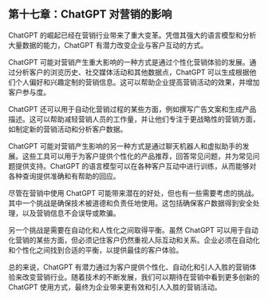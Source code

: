 ## 第十七章：ChatGPT 对营销的影响

ChatGPT 的崛起已经在营销行业带来了重大变革。凭借其强大的语言模型和分析大量数据的能力，ChatGPT 有潜力改变企业与客户互动的方式。

ChatGPT 可能对营销产生重大影响的一种方式是通过个性化营销体验的发展。通过分析客户的浏览历史、社交媒体活动和其他数据点，ChatGPT 可以生成根据他们个人偏好和兴趣定制的营销信息。这可以帮助企业提高营销活动的效果，并增加客户参与度。

ChatGPT 还可以用于自动化营销过程的某些方面，例如撰写广告文案和生成产品描述。这可以帮助减轻营销人员的工作量，并让他们专注于更战略性的营销方面，如制定新的营销活动和分析客户数据。

ChatGPT 可能对营销产生影响的另一种方式是通过聊天机器人和虚拟助手的发展。这些工具可以用于为客户提供个性化的产品推荐，回答常见问题，并为常见问题提供支持。ChatGPT 的语言模型可以在各种客户互动中进行训练，从而能够对各种查询提供准确和有帮助的回应。

尽管在营销中使用 ChatGPT 可能带来潜在的好处，但也有一些需要考虑的挑战。其中一个挑战是确保技术被道德和负责任地使用。这包括确保客户数据得到安全处理，以及营销信息不会误导或欺骗。

另一个挑战是需要在自动化和人性化之间取得平衡。虽然 ChatGPT 可以用于自动化营销的某些方面，但必须记住客户仍然重视人际互动和关系。企业必须在自动化和个性化之间找到合适的平衡，以提供最佳的客户体验。

总的来说，ChatGPT 有潜力通过为客户提供个性化、自动化和引人入胜的营销体验来改变营销行业。随着技术的不断发展，我们可以期待在营销中看到更多创新的 ChatGPT 使用方式，最终为企业带来更有效和引人入胜的营销活动。

